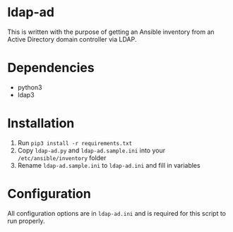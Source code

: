 ldap-ad
==========

This is written with the purpose of getting an Ansible inventory from an Active Directory domain controller via LDAP.<br>

Dependencies
==========
* python3
* ldap3

Installation
==========
1. Run `pip3 install -r requirements.txt`
2. Copy `ldap-ad.py` and `ldap-ad.sample.ini` into your `/etc/ansible/inventory` folder
3. Rename `ldap-ad.sample.ini` to `ldap-ad.ini` and fill in variables


Configuration
==========
All configuration options are in `ldap-ad.ini` and is required for this script to run properly.

